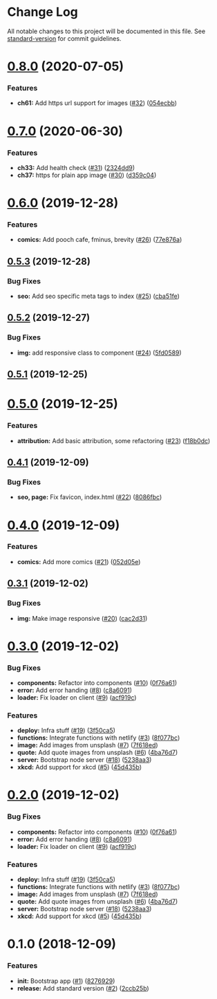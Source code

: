 # Change Log

All notable changes to this project will be documented in this file. See [standard-version](https://github.com/conventional-changelog/standard-version) for commit guidelines.

<a name="0.8.0"></a>
# [0.8.0](https://github.com/prashanthr/inspire-me/compare/v0.7.0...v0.8.0) (2020-07-05)


### Features

* **ch61:** Add https url support for images ([#32](https://github.com/prashanthr/inspire-me/issues/32)) ([054ecbb](https://github.com/prashanthr/inspire-me/commit/054ecbb))



<a name="0.7.0"></a>
# [0.7.0](https://github.com/prashanthr/inspire-me/compare/v0.6.0...v0.7.0) (2020-06-30)


### Features

* **ch33:** Add health check ([#31](https://github.com/prashanthr/inspire-me/issues/31)) ([2324dd9](https://github.com/prashanthr/inspire-me/commit/2324dd9))
* **ch37:** https for plain app image ([#30](https://github.com/prashanthr/inspire-me/issues/30)) ([d359c04](https://github.com/prashanthr/inspire-me/commit/d359c04))



<a name="0.6.0"></a>
# [0.6.0](https://github.com/prashanthr/inspire-me/compare/v0.5.3...v0.6.0) (2019-12-28)


### Features

* **comics:** Add pooch cafe, fminus, brevity ([#26](https://github.com/prashanthr/inspire-me/issues/26)) ([77e876a](https://github.com/prashanthr/inspire-me/commit/77e876a))



<a name="0.5.3"></a>
## [0.5.3](https://github.com/prashanthr/inspire-me/compare/v0.5.2...v0.5.3) (2019-12-28)


### Bug Fixes

* **seo:** Add seo specific meta tags to index ([#25](https://github.com/prashanthr/inspire-me/issues/25)) ([cba51fe](https://github.com/prashanthr/inspire-me/commit/cba51fe))



<a name="0.5.2"></a>
## [0.5.2](https://github.com/prashanthr/inspire-me/compare/v0.5.1...v0.5.2) (2019-12-27)


### Bug Fixes

* **img:** add responsive class to component ([#24](https://github.com/prashanthr/inspire-me/issues/24)) ([5fd0589](https://github.com/prashanthr/inspire-me/commit/5fd0589))



<a name="0.5.1"></a>
## [0.5.1](https://github.com/prashanthr/inspire-me/compare/v0.5.0...v0.5.1) (2019-12-25)



<a name="0.5.0"></a>
# [0.5.0](https://github.com/prashanthr/inspire-me/compare/v0.4.1...v0.5.0) (2019-12-25)


### Features

* **attribution:** Add basic attribution, some refactoring ([#23](https://github.com/prashanthr/inspire-me/issues/23)) ([f18b0dc](https://github.com/prashanthr/inspire-me/commit/f18b0dc))



<a name="0.4.1"></a>
## [0.4.1](https://github.com/prashanthr/inspire-me/compare/v0.4.0...v0.4.1) (2019-12-09)


### Bug Fixes

* **seo, page:** Fix favicon, index.html ([#22](https://github.com/prashanthr/inspire-me/issues/22)) ([8086fbc](https://github.com/prashanthr/inspire-me/commit/8086fbc))



<a name="0.4.0"></a>
# [0.4.0](https://github.com/prashanthr/inspire-me/compare/v0.3.1...v0.4.0) (2019-12-09)


### Features

* **comics:** Add more comics ([#21](https://github.com/prashanthr/inspire-me/issues/21)) ([052d05e](https://github.com/prashanthr/inspire-me/commit/052d05e))



<a name="0.3.1"></a>
## [0.3.1](https://github.com/prashanthr/inspire-me/compare/v0.3.0...v0.3.1) (2019-12-02)


### Bug Fixes

* **img:** Make image responsive ([#20](https://github.com/prashanthr/inspire-me/issues/20)) ([cac2d31](https://github.com/prashanthr/inspire-me/commit/cac2d31))



<a name="0.3.0"></a>
# [0.3.0](https://github.com/prashanthr/inspire-me/compare/v0.1.0...v0.3.0) (2019-12-02)


### Bug Fixes

* **components:** Refactor into components ([#10](https://github.com/prashanthr/inspire-me/issues/10)) ([0f76a61](https://github.com/prashanthr/inspire-me/commit/0f76a61))
* **error:** Add error handing ([#8](https://github.com/prashanthr/inspire-me/issues/8)) ([c8a6091](https://github.com/prashanthr/inspire-me/commit/c8a6091))
* **loader:** Fix loader on client ([#9](https://github.com/prashanthr/inspire-me/issues/9)) ([acf919c](https://github.com/prashanthr/inspire-me/commit/acf919c))


### Features

* **deploy:** Infra stuff ([#19](https://github.com/prashanthr/inspire-me/issues/19)) ([3f50ca5](https://github.com/prashanthr/inspire-me/commit/3f50ca5))
* **functions:** Integrate functions with netlify ([#3](https://github.com/prashanthr/inspire-me/issues/3)) ([8f077bc](https://github.com/prashanthr/inspire-me/commit/8f077bc))
* **image:** Add images from unsplash ([#7](https://github.com/prashanthr/inspire-me/issues/7)) ([7f618ed](https://github.com/prashanthr/inspire-me/commit/7f618ed))
* **quote:** Add quote images from unsplash ([#6](https://github.com/prashanthr/inspire-me/issues/6)) ([4ba76d7](https://github.com/prashanthr/inspire-me/commit/4ba76d7))
* **server:** Bootstrap node server ([#18](https://github.com/prashanthr/inspire-me/issues/18)) ([5238aa3](https://github.com/prashanthr/inspire-me/commit/5238aa3))
* **xkcd:** Add support for xkcd ([#5](https://github.com/prashanthr/inspire-me/issues/5)) ([45d435b](https://github.com/prashanthr/inspire-me/commit/45d435b))



<a name="0.2.0"></a>
# [0.2.0](https://github.com/prashanthr/inspire-me/compare/v0.1.0...v0.2.0) (2019-12-02)


### Bug Fixes

* **components:** Refactor into components ([#10](https://github.com/prashanthr/inspire-me/issues/10)) ([0f76a61](https://github.com/prashanthr/inspire-me/commit/0f76a61))
* **error:** Add error handing ([#8](https://github.com/prashanthr/inspire-me/issues/8)) ([c8a6091](https://github.com/prashanthr/inspire-me/commit/c8a6091))
* **loader:** Fix loader on client ([#9](https://github.com/prashanthr/inspire-me/issues/9)) ([acf919c](https://github.com/prashanthr/inspire-me/commit/acf919c))


### Features

* **deploy:** Infra stuff ([#19](https://github.com/prashanthr/inspire-me/issues/19)) ([3f50ca5](https://github.com/prashanthr/inspire-me/commit/3f50ca5))
* **functions:** Integrate functions with netlify ([#3](https://github.com/prashanthr/inspire-me/issues/3)) ([8f077bc](https://github.com/prashanthr/inspire-me/commit/8f077bc))
* **image:** Add images from unsplash ([#7](https://github.com/prashanthr/inspire-me/issues/7)) ([7f618ed](https://github.com/prashanthr/inspire-me/commit/7f618ed))
* **quote:** Add quote images from unsplash ([#6](https://github.com/prashanthr/inspire-me/issues/6)) ([4ba76d7](https://github.com/prashanthr/inspire-me/commit/4ba76d7))
* **server:** Bootstrap node server ([#18](https://github.com/prashanthr/inspire-me/issues/18)) ([5238aa3](https://github.com/prashanthr/inspire-me/commit/5238aa3))
* **xkcd:** Add support for xkcd ([#5](https://github.com/prashanthr/inspire-me/issues/5)) ([45d435b](https://github.com/prashanthr/inspire-me/commit/45d435b))



<a name="0.1.0"></a>
# 0.1.0 (2018-12-09)


### Features

* **init:** Bootstrap app ([#1](https://github.com/prashanthr/inspire-me/issues/1)) ([8276929](https://github.com/prashanthr/inspire-me/commit/8276929))
* **release:** Add standard version ([#2](https://github.com/prashanthr/inspire-me/issues/2)) ([2ccb25b](https://github.com/prashanthr/inspire-me/commit/2ccb25b))
